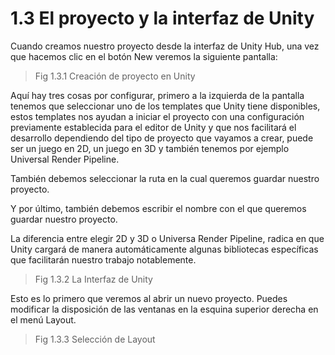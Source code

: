 # 1.3 El proyecto y la interfaz de Unity
Cuando creamos nuestro proyecto desde la interfaz de Unity Hub, una vez que hacemos clic en el botón New veremos la siguiente pantalla:


> Fig 1.3.1 Creación de proyecto en Unity


Aquí hay tres cosas por configurar, primero a la izquierda de la pantalla tenemos que seleccionar uno de los templates que Unity tiene disponibles, estos templates nos ayudan a iniciar el proyecto con una configuración previamente establecida para el editor de Unity y que nos facilitará el desarrollo dependiendo del tipo de proyecto que vayamos a crear, puede ser un juego en 2D, un juego en 3D y también tenemos por ejemplo Universal Render Pipeline.

También debemos seleccionar la ruta en la cual queremos guardar nuestro proyecto.

Y por último, también debemos escribir el nombre con el que queremos guardar nuestro proyecto.

La diferencia entre elegir 2D y 3D o Universa Render Pipeline, radica en que Unity cargará de manera automáticamente algunas bibliotecas específicas que facilitarán nuestro trabajo notablemente.

> Fig 1.3.2 La Interfaz de Unity

Esto es lo primero que veremos al abrir un nuevo proyecto. Puedes modificar la disposición de las ventanas en la esquina superior derecha en el menú Layout.

> Fig 1.3.3 Selección de Layout